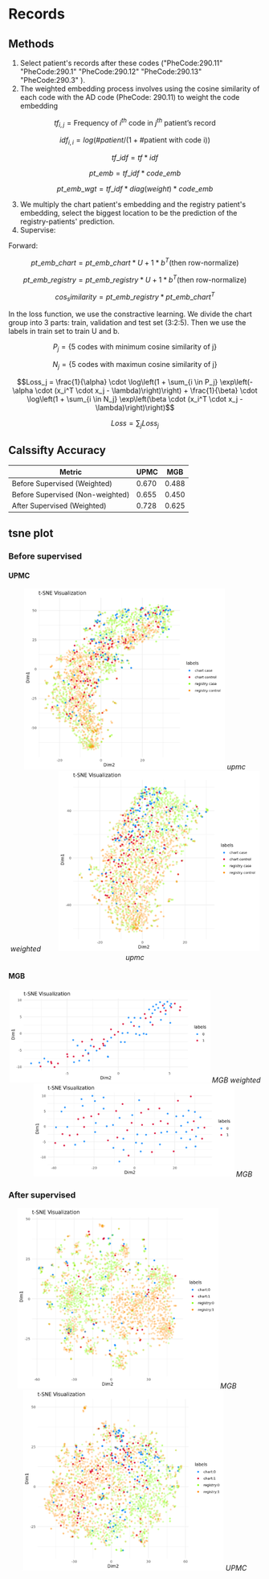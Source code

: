 # Records

## Methods

1. Select patient's records after these codes ("PheCode:290.11" "PheCode:290.1"  "PheCode:290.12" "PheCode:290.13" "PheCode:290.3" ).
2. The weighted embedding process involves using the cosine similarity of each code with the AD code (PheCode: 290.11) to weight the code embedding
 
 ```math
tf_{i,j} = \text{Frequency of \(i^{th}\) code in \(j^{th}\) patient's record}
```
 ```math
idf_{i,i} = log(\# patient/ (1+ \# \text{patient with code i}))
```
 ```math
tf\_idf = tf*idf
```
 ```math
pt\_emb = tf\_idf*code\_emb
```
 ```math
pt\_emb\_wgt = tf\_idf*diag(weight)*code\_emb
```
3. We multiply the chart patient's embedding and the registry patient's embedding, select the biggest location to be the prediction of the registry-patients' prediction.
4. Supervise:

Forward:

 ```math
pt\_emb\_chart = pt\_emb\_chart *U + 1*b^T \text{(then row-normalize)}
```
```math
pt\_emb\_registry = pt\_emb\_registry *U + 1*b^T \text{(then row-normalize)}
```
```math
cos_similarity = pt\_emb\_registry * pt\_emb\_chart^T
```

In the loss function, we use the constractive learning. We divide the chart group into 3 parts: train, validation and test set (3:2:5). Then we use the labels in train set to train U and b.

 ```math
P_j = \{\text{5 codes with minimum cosine similarity of j}\}
```
```math
N_j = \{\text{5 codes with maximun cosine similarity of j}\}
```
```math
Loss_j = \frac{1}{\alpha} \cdot \log\left(1 + \sum_{i \in P_j} \exp\left(-\alpha \cdot (x_i^T \cdot x_j - \lambda)\right)\right) + \frac{1}{\beta} \cdot \log\left(1 + \sum_{i \in N_j} \exp\left(\beta \cdot (x_i^T \cdot x_j - \lambda)\right)\right)
```
```math
Loss = \sum_{j} Loss_j
```

## Calssifty Accuracy

| Metric        | UPMC  | MGB   |
|---------------|-------|-------|
| Before Supervised (Weighted) | 0.670 | 0.488 |
| Before Supervised (Non-weighted) | 0.655 | 0.450 |
| After Supervised (Weighted)| 0.728 | 0.625 |


## tsne  plot
### Before supervised
#### UPMC
<p align="center">
  <img src="https://github.com/TongHan96/Records/blob/main/pic/upmc_wgt.png" alt="UPMC_wgt" title="Weighted" width="400"/>
  <em>upmc weighted</em>
  &nbsp; &nbsp; &nbsp; &nbsp;
  <img src="https://github.com/TongHan96/Records/blob/main/pic/upmc.png" alt="UPMC" title="Origin" width="400"/>
  <em>upmc</em>
</p>

#### MGB
<p align="center">
  <img src="https://github.com/TongHan96/Records/blob/main/pic/mgb_wgt.png" alt="MGB_wgt" title="Weighted" width="400"/>
  <em>MGB weighted</em>
  &nbsp; &nbsp; &nbsp; &nbsp;
  <img src="https://github.com/TongHan96/Records/blob/main/pic/mgb.png" alt="MGB" title="Origin" width="400"/>
  <em>MGB</em>
</p>

### After supervised

<p align="center">
  <img src="https://github.com/TongHan96/Records/blob/main/pic/supervised_mgb.png" alt="MGB" title="Weighted" width="400"/>
  <em>MGB</em>
  &nbsp; &nbsp; &nbsp; &nbsp;
  <img src="https://github.com/TongHan96/Records/blob/main/pic/supervised_upmc.png" alt="UPMC" title="Origin" width="400"/>
  <em>UPMC</em>
</p>


